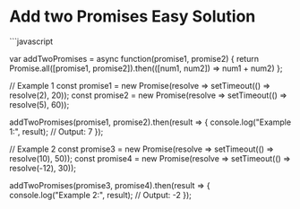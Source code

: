 # Add two Promises Easy Solution

​```javascript

var addTwoPromises = async function(promise1, promise2) {
  return Promise.all([promise1, promise2]).then(([num1, num2]) => num1 + num2)
 };

// Example 1
const promise1 = new Promise(resolve => setTimeout(() => resolve(2), 20));
const promise2 = new Promise(resolve => setTimeout(() => resolve(5), 60));

addTwoPromises(promise1, promise2).then(result => {
  console.log("Example 1:", result); // Output: 7
});

// Example 2
const promise3 = new Promise(resolve => setTimeout(() => resolve(10), 50));
const promise4 = new Promise(resolve => setTimeout(() => resolve(-12), 30));

addTwoPromises(promise3, promise4).then(result => {
  console.log("Example 2:", result); // Output: -2
});

```
